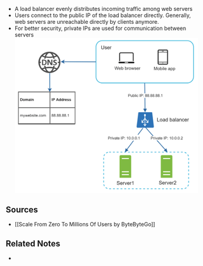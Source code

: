 - A load balancer evenly distributes incoming traffic among web servers
- Users connect to the public IP of the load balancer directly. Generally, web servers are unreachable directly by clients anymore.
- For better security, private IPs are used for communication between servers
![](Assets/Figure_4.png)

## Sources
- [[Scale From Zero To Millions Of Users by ByteByteGo]]

## Related Notes
- 